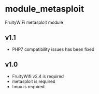 module_metasploit
==============

FruityWiFi metasploit module


v1.1
---------------------------------
- PHP7 compatibility issues has been fixed


v1.0
---------------------------------
- FruityWifi v2.4 is required
- metasploit is required
- tmux is required
